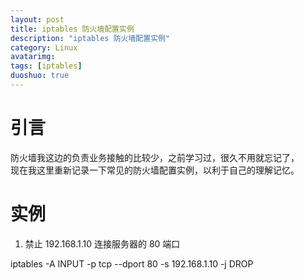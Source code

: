 ```yaml
---
layout: post
title: iptables 防火墙配置实例
description: "iptables 防火墙配置实例"
category: Linux
avatarimg:
tags: [iptables]
duoshuo: true
---
```



# 引言

防火墙我这边的负责业务接触的比较少，之前学习过，很久不用就忘记了，  
现在我这里重新记录一下常见的防火墙配置实例，以利于自己的理解记忆。


# 实例

1. 禁止 192.168.1.10 连接服务器的 80 端口

>
iptables -A INPUT -p tcp --dport 80 -s 192.168.1.10 -j DROP
